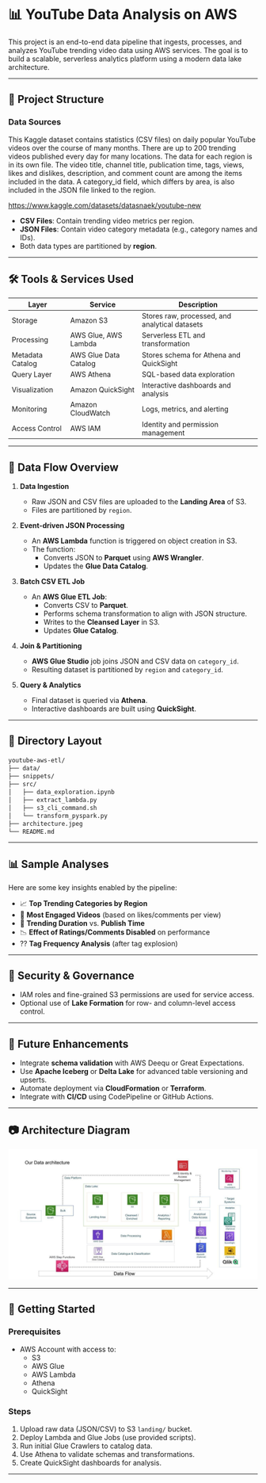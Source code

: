 ﻿
# 📊 YouTube Data Analysis on AWS

This project is an end-to-end data pipeline that ingests, processes, and analyzes YouTube trending video data using AWS services. The goal is to build a scalable, serverless analytics platform using a modern data lake architecture.

---

## 📁 Project Structure

### Data Sources

This Kaggle dataset contains statistics (CSV files) on daily popular YouTube videos over the course of many months. There are up to 200 trending videos published every day for many locations. The data for each region is in its own file. The video title, channel title, publication time, tags, views, likes and dislikes, description, and comment count are among the items included in the data. A category_id field, which differs by area, is also included in the JSON file linked to the region.

https://www.kaggle.com/datasets/datasnaek/youtube-new

- **CSV Files**: Contain trending video metrics per region.
- **JSON Files**: Contain video category metadata (e.g., category names and IDs).
- Both data types are partitioned by **region**.

---

## 🛠️ Tools & Services Used

| Layer            | Service               | Description                                   |
|------------------|------------------------|-----------------------------------------------|
| Storage          | Amazon S3              | Stores raw, processed, and analytical datasets |
| Processing       | AWS Glue, AWS Lambda   | Serverless ETL and transformation              |
| Metadata Catalog | AWS Glue Data Catalog  | Stores schema for Athena and QuickSight        |
| Query Layer      | AWS Athena             | SQL-based data exploration                     |
| Visualization    | Amazon QuickSight      | Interactive dashboards and analysis            |
| Monitoring       | Amazon CloudWatch      | Logs, metrics, and alerting                    |
| Access Control   | AWS IAM                | Identity and permission management             |
---

## 🔄 Data Flow Overview

1. **Data Ingestion**
   - Raw JSON and CSV files are uploaded to the **Landing Area** of S3.
   - Files are partitioned by `region`.

2. **Event-driven JSON Processing**
   - An **AWS Lambda** function is triggered on object creation in S3.
   - The function:
     - Converts JSON to **Parquet** using **AWS Wrangler**.
     - Updates the **Glue Data Catalog**.

3. **Batch CSV ETL Job**
   - An **AWS Glue ETL Job**:
     - Converts CSV to **Parquet**.
     - Performs schema transformation to align with JSON structure.
     - Writes to the **Cleansed Layer** in S3.
     - Updates **Glue Catalog**.

4. **Join & Partitioning**
   - **AWS Glue Studio** job joins JSON and CSV data on `category_id`.
   - Resulting dataset is partitioned by `region` and `category_id`.

5. **Query & Analytics**
   - Final dataset is queried via **Athena**.
   - Interactive dashboards are built using **QuickSight**.

---

## 📁 Directory Layout

```
youtube-aws-etl/
├── data/
├── snippets/
├── src/
│   ├── data_exploration.ipynb
│   ├── extract_lambda.py
│   ├── s3_cli_command.sh
│   └── transform_pyspark.py
├── architecture.jpeg
└── README.md

```

---

## 📊 Sample Analyses

Here are some key insights enabled by the pipeline:

- 📈 **Top Trending Categories by Region**
- 🎥 **Most Engaged Videos** (based on likes/comments per view)
- 📅 **Trending Duration** vs. **Publish Time**
- 📉 **Effect of Ratings/Comments Disabled** on performance
- ?? **Tag Frequency Analysis** (after tag explosion)

---

## 🔐 Security & Governance

- IAM roles and fine-grained S3 permissions are used for service access.
- Optional use of **Lake Formation** for row- and column-level access control.

---

## 🧪 Future Enhancements

- Integrate **schema validation** with AWS Deequ or Great Expectations.
- Use **Apache Iceberg** or **Delta Lake** for advanced table versioning and upserts.
- Automate deployment via **CloudFormation** or **Terraform**.
- Integrate with **CI/CD** using CodePipeline or GitHub Actions.

---

## 📷 Architecture Diagram

![Architecture](architecture.jpeg)

---

## 🚀 Getting Started

### Prerequisites

- AWS Account with access to:
  - S3
  - AWS Glue
  - AWS Lambda
  - Athena
  - QuickSight

### Steps

1. Upload raw data (JSON/CSV) to S3 `landing/` bucket.
2. Deploy Lambda and Glue Jobs (use provided scripts).
3. Run initial Glue Crawlers to catalog data.
4. Use Athena to validate schemas and transformations.
5. Create QuickSight dashboards for analysis.

---


